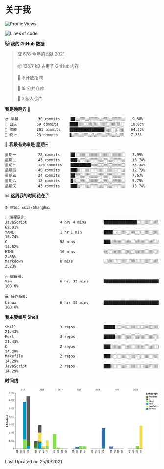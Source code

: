 # 关于我

<!--START_SECTION:waka-->
![Profile Views](http://img.shields.io/badge/%E4%B8%AA%E4%BA%BA%E5%B0%81%E9%9D%A2%E8%A7%82%E7%9C%8B%E6%AC%A1%E6%95%B0-1-blue)

![Lines of code](https://img.shields.io/badge/%E4%BB%8E%E3%80%8C%E4%BD%A0%E5%A5%BD%E4%B8%96%E7%95%8C%E3%80%8D%E6%88%91%E5%B7%B2%E7%BB%8F%E5%86%99%E4%BA%86-26512%20%E8%A1%8C%E4%BB%A3%E7%A0%81-blue)

**🐱 我的 GitHub 数据** 

> 🏆 678 今年的贡献 2021
 > 
> 📦 126.7 kB 占用了 GitHub 内存 
 > 
> 🚫 不开放招聘
 > 
> 📜 16 公共仓库 
 > 
> 🔑 0 私人仓库  
 > 
**我是晚睡的 🦉** 

```text
🌞 早晨         30 commits     ██░░░░░░░░░░░░░░░░░░░░░░░   9.58% 
🌆 白天         59 commits     ████░░░░░░░░░░░░░░░░░░░░░   18.85% 
🌃 傍晚         201 commits    ████████████████░░░░░░░░░   64.22% 
🌙 晚上         23 commits     █░░░░░░░░░░░░░░░░░░░░░░░░   7.35%

```
📅 **我最有效率是 星期三** 

```text
星期一          25 commits     ██░░░░░░░░░░░░░░░░░░░░░░░   7.99% 
星期二          43 commits     ███░░░░░░░░░░░░░░░░░░░░░░   13.74% 
星期三          120 commits    █████████░░░░░░░░░░░░░░░░   38.34% 
星期四          40 commits     ███░░░░░░░░░░░░░░░░░░░░░░   12.78% 
星期五          24 commits     ██░░░░░░░░░░░░░░░░░░░░░░░   7.67% 
星期六          18 commits     █░░░░░░░░░░░░░░░░░░░░░░░░   5.75% 
星期天          43 commits     ███░░░░░░░░░░░░░░░░░░░░░░   13.74%

```


📊 **这周我的时间花在了** 

```text
⌚︎ 时区: Asia/Shanghai

💬 编程语言: 
JavaScript               4 hrs 4 mins        ███████████████░░░░░░░░░░   62.01% 
YAML                     1 hr 1 min          ████░░░░░░░░░░░░░░░░░░░░░   15.74% 
C                        58 mins             ███░░░░░░░░░░░░░░░░░░░░░░   14.82% 
HTML                     10 mins             ░░░░░░░░░░░░░░░░░░░░░░░░░   2.63% 
Markdown                 8 mins              ░░░░░░░░░░░░░░░░░░░░░░░░░   2.23%

🔥 编辑器: 
Vim                      6 hrs 33 mins       █████████████████████████   100.0%

💻 操作系统: 
Linux                    6 hrs 33 mins       █████████████████████████   100.0%

```

**我主要编写 Shell** 

```text
Shell                    3 repos             █████░░░░░░░░░░░░░░░░░░░░   21.43% 
Perl                     3 repos             █████░░░░░░░░░░░░░░░░░░░░   21.43% 
C                        2 repos             ███░░░░░░░░░░░░░░░░░░░░░░   14.29% 
Makefile                 2 repos             ███░░░░░░░░░░░░░░░░░░░░░░   14.29% 
JavaScript               2 repos             ███░░░░░░░░░░░░░░░░░░░░░░   14.29%

```


**时间线**

![Chart not found](https://raw.githubusercontent.com/Arondight/Arondight/master/charts/bar_graph.png) 


 Last Updated on 25/10/2021
<!--END_SECTION:waka-->
